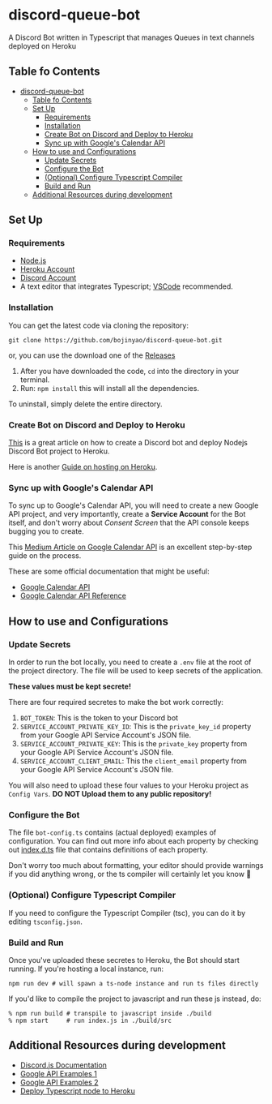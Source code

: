 # discord-queue-bot

A Discord Bot written in Typescript that manages Queues in text channels deployed on Heroku

## Table fo Contents

- [discord-queue-bot](#discord-queue-bot)
  - [Table fo Contents](#table-fo-contents)
  - [Set Up](#set-up)
    - [Requirements](#requirements)
    - [Installation](#installation)
    - [Create Bot on Discord and Deploy to Heroku](#create-bot-on-discord-and-deploy-to-heroku)
    - [Sync up with Google's Calendar API](#sync-up-with-googles-calendar-api)
  - [How to use and Configurations](#how-to-use-and-configurations)
    - [Update Secrets](#update-secrets)
    - [Configure the Bot](#configure-the-bot)
    - [(Optional) Configure Typescript Compiler](#optional-configure-typescript-compiler)
    - [Build and Run](#build-and-run)
  - [Additional Resources during development](#additional-resources-during-development)

## Set Up

### Requirements

- [Node.js](https://nodejs.org/en/)
- [Heroku Account](http://heroku.com/)
- [Discord Account](https://discord.com/)
- A text editor that integrates Typescript; [VSCode](https://code.visualstudio.com/) recommended.

### Installation

You can get the latest code via cloning the repository:

```shell
git clone https://github.com/bojinyao/discord-queue-bot.git
```

or, you can use the download one of the [Releases](https://github.com/bojinyao/discord-queue-bot/releases)

1. After you have downloaded the code, `cd` into the directory in your terminal.
2. Run: `npm install` this will install all the dependencies.

To uninstall, simply delete the entire directory.

### Create Bot on Discord and Deploy to Heroku

[This](https://medium.com/@thomlom/how-to-create-a-discord-bot-under-15-minutes-fb2fd0083844) is a great article on how to create a Discord bot and deploy Nodejs Discord Bot project to Heroku.

Here is another [Guide on hosting on Heroku](https://anidiots.guide/hosting/heroku).

### Sync up with Google's Calendar API

To sync up to Google's Calendar API, you will need to create a new Google API project, and very importantly, create a **Service Account** for the Bot itself, and don't worry about *Consent Screen* that the API console keeps bugging you to create.

This [Medium Article on Google Calendar API](https://medium.com/@ArchTaqi/google-calendar-api-in-your-application-without-oauth-consent-screen-4fcc1f8eb380) is an excellent step-by-step guide on the process.

These are some official documentation that might be useful:

- [Google Calendar API](https://developers.google.com/calendar/auth)
- [Google Calendar API Reference](https://developers.google.com/calendar/v3/reference)

## How to use and Configurations

### Update Secrets

In order to run the bot locally, you need to create a `.env` file at the root of the project directory. The file will be used to keep secrets of the application.

**These values must be kept secrete!**

There are four required secretes to make the bot work correctly:

1. `BOT_TOKEN`: This is the token to your Discord bot
2. `SERVICE_ACCOUNT_PRIVATE_KEY_ID`: This is the `private_key_id` property from your Google API Service Account's JSON file.
3. `SERVICE_ACCOUNT_PRIVATE_KEY`: This is the `private_key` property from your Google API Service Account's JSON file.
4. `SERVICE_ACCOUNT_CLIENT_EMAIL`: This the `client_email` property from your Google API Service Account's JSON file.

You will also need to upload these four values to your Heroku project as `Config Vars`. **DO NOT Upload them to any public repository!**

### Configure the Bot

The file `bot-config.ts` contains (actual deployed) examples of configuration. You can find out more info about each property by checking out [index.d.ts](./index.d.ts) file that contains definitions of each property.

Don't worry too much about formatting, your editor should provide warnings if you did anything wrong, or the ts compiler will certainly let you know 🙂

### (Optional) Configure Typescript Compiler

If you need to configure the Typescript Compiler (tsc), you can do it by editing `tsconfig.json`.

### Build and Run

Once you've uploaded these secretes to Heroku, the Bot should start running. If you're hosting a local instance, run:

```shell
npm run dev # will spawn a ts-node instance and run ts files directly
```

If you'd like to compile the project to javascript and run these js instead, do:

```shell
% npm run build # transpile to javascript inside ./build
% npm start     # run index.js in ./build/src
```

## Additional Resources during development

- [Discord.js Documentation](https://discord.js.org/#/docs/main/stable/general/welcome)
- [Google API Examples 1](https://github.com/googleapis/google-api-nodejs-client/issues/1574)
- [Google API Examples 2](https://github.com/googleapis/google-auth-library-nodejs#json-web-tokens)
- [Deploy Typescript node to Heroku](https://stackoverflow.com/a/46140313)
